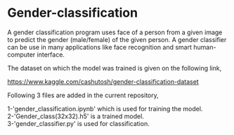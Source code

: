 # Gender-classification
A gender classification program uses face of a person from a given image to predict the gender (male/female) of the given person. A gender classifier can be use in many applications like face recognition and smart human-computer interface.

The dataset on which the model was trained is given on the following link,

https://www.kaggle.com/cashutosh/gender-classification-dataset

Following 3 files are added in the current repository,

 1-'gender_classification.ipynb' which is used for training the model.<br>
 2-'Gender_class(32x32).h5' is a trained model.<br> 
 3-'gender_classifier.py' is used for classification.<br>
